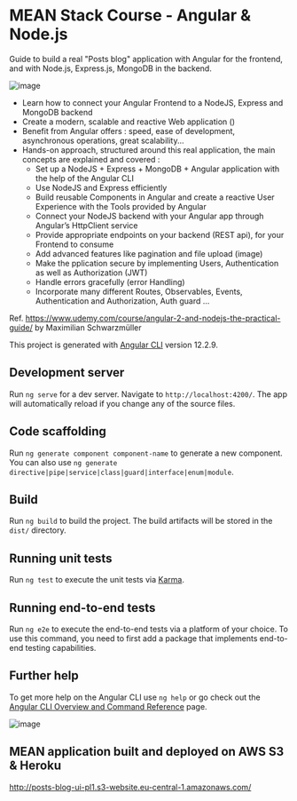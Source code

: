 # MEAN Stack Course - Angular & Node.js

Guide to build a real "Posts blog" application with Angular for the frontend, and with Node.js, Express.js, MongoDB in the backend.

![image](https://user-images.githubusercontent.com/36189996/159879105-51ce091f-6a14-4e95-8384-d08ed930ec21.png)


- Learn how to connect your Angular Frontend to a NodeJS, Express and MongoDB backend 
- Create a modern, scalable and reactive Web application ()
- Benefit from Angular offers : speed, ease of development, asynchronous operations, great scalability...
- Hands-on approach, structured around this real application, the main concepts are explained and covered :
  - Set up a NodeJS + Express + MongoDB + Angular application with the help of the Angular CLI
  - Use NodeJS and Express efficiently
  - Build reusable Components in Angular and create a reactive User Experience with the Tools provided by Angular
  - Connect your NodeJS backend with your Angular app through Angular’s HttpClient service
  - Provide appropriate endpoints on your backend (REST api), for your Frontend to consume
  - Add advanced features like pagination and file upload (image)
  - Make the pplication secure by implementing Users, Authentication as well as Authorization (JWT)
  - Handle errors gracefully (error Handling)
  - Incorporate many different Routes, Observables, Events, Authentication and Authorization, Auth guard ...

Ref. https://www.udemy.com/course/angular-2-and-nodejs-the-practical-guide/ by Maximilian Schwarzmüller


This project is generated with [Angular CLI](https://github.com/angular/angular-cli) version 12.2.9.

## Development server
Run `ng serve` for a dev server. Navigate to `http://localhost:4200/`. The app will automatically reload if you change any of the source files.

## Code scaffolding
Run `ng generate component component-name` to generate a new component. You can also use `ng generate directive|pipe|service|class|guard|interface|enum|module`.

## Build
Run `ng build` to build the project. The build artifacts will be stored in the `dist/` directory.

## Running unit tests
Run `ng test` to execute the unit tests via [Karma](https://karma-runner.github.io).

## Running end-to-end tests
Run `ng e2e` to execute the end-to-end tests via a platform of your choice. To use this command, you need to first add a package that implements end-to-end testing capabilities.

## Further help
To get more help on the Angular CLI use `ng help` or go check out the [Angular CLI Overview and Command Reference](https://angular.io/cli) page.


![image](https://user-images.githubusercontent.com/36189996/161967335-fa7f5170-5934-482b-bf52-6bdb55891f44.png)

## MEAN application built and deployed on AWS S3 & Heroku 

http://posts-blog-ui-pl1.s3-website.eu-central-1.amazonaws.com/

